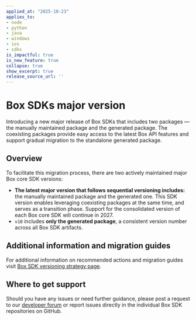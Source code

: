 ```yaml
---
applied_at: "2025-10-23"
applies_to: 
- node
- python
- java
- windows
- ios
- sdks
is_impactful: true
is_new_feature: true
collapse: true
show_excerpt: true
release_source_url: ''
---
```


# Box SDKs major version

Introducing a new major release of Box SDKs that includes two packages — the manually maintained package and the generated package. The coexisting packages provide easy access to the latest Box API features and support gradual migration to the standalone generated package.

<!-- more -->

## Overview

To facilitate this migration process, there are two actively maintained major Box core SDK versions:

* **The latest major version that follows sequential versioning includes:** the manually maintained package and the generated one. This SDK version enables leveraging coexisting packages at the same time, and serves as a transition phase. Support for the consolidated version of each Box core SDK will continue in 2027.
* `v10` includes **only the generated package**, a consistent version number across all Box SDK artifacts.

## Additional information and migration guides

For additional information on recommended actions and migration guides visit [Box SDK versioning strategy page][1].

## Where to get support

Should you have any issues or need further guidance, please post a request to our [developer forum][2] or report issues directly in the individual Box SDK repositories on GitHub.

[1]: https://developer.box.com/guides/tooling/sdks/sdk-versioning/
[2]: https://forum.box.com/
